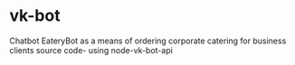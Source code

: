 # vk-bot
Chatbot EateryBot as a means of ordering corporate catering for business clients source code- using node-vk-bot-api
